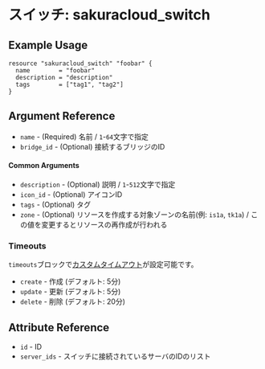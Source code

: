 # スイッチ: sakuracloud_switch

## Example Usage

```hcl
resource "sakuracloud_switch" "foobar" {
  name        = "foobar"
  description = "description"
  tags        = ["tag1", "tag2"]
}
```

## Argument Reference

* `name` - (Required) 名前 / `1`-`64`文字で指定
* `bridge_id` - (Optional) 接続するブリッジのID

#### Common Arguments

* `description` - (Optional) 説明 / `1`-`512`文字で指定
* `icon_id` - (Optional) アイコンID
* `tags` - (Optional) タグ
* `zone` - (Optional) リソースを作成する対象ゾーンの名前(例: `is1a`, `tk1a`) / この値を変更するとリソースの再作成が行われる

### Timeouts

`timeouts`ブロックで[カスタムタイムアウト](https://www.terraform.io/docs/configuration/resources.html#operation-timeouts)が設定可能です。  

* `create` - 作成 (デフォルト: 5分)
* `update` - 更新 (デフォルト: 5分)
* `delete` - 削除 (デフォルト: 20分)

## Attribute Reference

* `id` - ID
* `server_ids` - スイッチに接続されているサーバのIDのリスト

